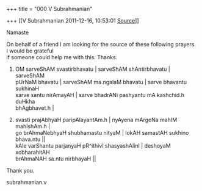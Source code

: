 +++
title = "000 V Subrahmanian"

+++
[[V Subrahmanian	2011-12-16, 10:53:01 [Source](https://groups.google.com/g/bvparishat/c/2AlBtNHUP3k)]]



Namaste  
  
On behalf of a friend I am looking for the source of these following prayers. I would be grateful  
if someone could help me with this. Thanks.  
  
1. OM sarveShAM svastirbhavatu \| sarveShAM shAntirbhavatu \| sarveShAM  
pUrNaM bhavatu \| sarveShAM ma.ngalaM bhavatu \| sarve bhavantu sukhinaH  
sarve santu nirAmayAH \| sarve bhadrANi pashyantu mA kashchid.h duHkha  
bhAgbhavet.h \|  
  
2. svasti prajAbhyaH paripAlayantAm.h \| nyAyena mArgeNa mahIM mahIshAm.h \|  
go brAhmaNebhyaH shubhamastu nityaM \| lokAH samastAH sukhino bhava.ntu \|\|  
kAle varShantu parjanyaH pR^ithivI shasyashAlinI \| deshoyaM xobharahitAH  
brAhmaNAH sa.ntu nirbhayaH \|\|  
  
Thank you.

subrahmanian.v

